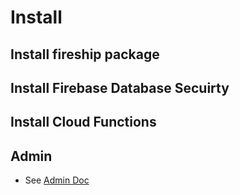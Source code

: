 # Install


## Install fireship package



## Install Firebase Database Secuirty


## Install Cloud Functions



## Admin


- See [Admin Doc](admin.md)
